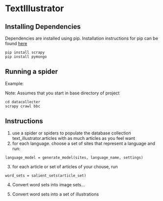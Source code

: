 # TextIllustrator
## Installing Dependencies
Dependencies are installed using pip. Installation instructions for pip can be found [here](https://pip.readthedocs.org/en/stable/installing)
```
pip install scrapy
pip install pymongo
```

## Running a spider
Example:

Note: Assumes that you start in base directory of project
```
cd datacollecter
scrapy crawl bbc
```

## Instructions
1) use a spider or spiders to populate the database collection text_illustrator.articles with as much articles as you feel want
2) for each language. choose a set of sites that represent a language and run:
```
language_model = generate_model(sites, language_name, settings)
```
3) for each article or set of articles of your chouse, run
```
word_sets = salient_sets(article_set)
```
4) Convert word sets into image sets...

5) Convert word sets into a set of illustrations
